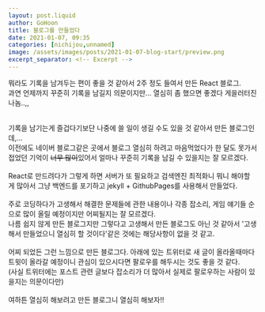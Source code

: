 ```yaml
---
layout: post.liquid
author: GoHoon
title: 블로그를 만들었다
date: 2021-01-07, 09:35
categories: [nichijou,unnamed]
image: /assets/images/posts/2021-01-07-blog-start/preview.png
excerpt_separator: <!-- Excerpt -->
---
```

뭐라도 기록을 남겨두는 편이 좋을 것 같아서 2주 정도 들여서 만든 React 블로그.   
과연 언제까지 꾸준히 기록을 남길지 의문이지만... 열심히 좀 했으면 좋겠다 게을러터진 나놈..,,   
<!-- Excerpt -->
&nbsp;   
기록을 남기는게 즐겁다기보단 나중에 쓸 일이 생길 수도 있을 것 같아서 만든 블로그인데,...   
이전에도 네이버 블로그같은 곳에서 블로그 열심히 하려고 마음먹었다가 한 달도 못가서 접었던 기억이 ~~너무 많이~~있어서 얼마나 꾸준히 기록을 남길 수 있을지는 잘 모르겠다.   
&nbsp;   
React로 만드려다가 그렇게 하면 서버가 또 필요하고 검색엔진 최적화니 뭐니 해야할 게 많아서 그냥 백엔드를 포기하고 jekyll + GithubPages를 사용해서 만들었다.   
&nbsp;   
주로 코딩하다가 고생해서 해결한 문제들에 관한 내용이나 각종 잡소리, 게임 얘기들 순으로 많이 올릴 예정이지만 어찌될지는 잘 모르겠다.   
나름 쉽지 않게 만든 블로그지만 그렇다고 고생해서 만든 블로그도 아닌 것 같아서 '고생해서 만들었으니 열심히 할 것이다'같은 것에는 해당사항이 없을 것 같고.   
&nbsp;   
어찌 되었든 그런 느낌으로 만든 블로그다. 아래에 있는 트위터로 새 글이 올라올때마다 트윗이 올라갈 예정이니 관심이 있으시다면 팔로우를 해두시는 것도 좋을 것 같다.   
(사실 트위터에는 포스트 관련 글보다 잡소리가 더 많아서 실제로 팔로우하는 사람이 있을지는 의문이다만)   
&nbsp;   
여하튼 열심히 해보려고 만든 블로그니 열심히 해보자!! 